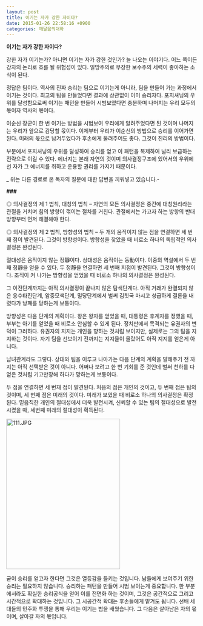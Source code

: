 ```yaml
---
layout: post
title: 이기는 자가 강한 자이다?
date: 2015-01-26 22:58:16 +0900
categories: 깨달음의대화
---
```

**이기는 자가 강한 자이다?** 

  


강한 자가 이기는가? 아니면 이기는 자가 강한 것인가? 늘 나오는 이야기다. 어느 쪽이든 강자의 논리로 흐를 될 위험성이 있다. 일방주의로 무장한 보수주의 세력이 좋아하는 소식이 된다. 

  


정답은 팀이다. 역사의 진짜 승리는 팀으로 이기는게 아니라, 팀을 만들어 가는 과정에서 이기는 것이다. 최고의 팀을 만들었다면 결과에 상관없이 이미 승리자다. 포지셔닝의 우위를 달성함으로써 이기는 패턴을 만들어 시범보였다면 충분하며 나머지는 우리 모두의 몫이자 역사의 몫이다. 

  


이순신 장군이 한 번 이기는 방법을 시범보여 우리에게 알려주었다면 된 것이며 나머지는 우리가 앞으로 감당할 몫이다. 이제부터 우리가 이순신의 방법으로 승리를 이어가면 된다. 미래의 몫으로 남겨두었다가 후손에게 물려주어도 좋다. 그것이 진리의 방법이다. 

  


부분에서 포지셔닝의 우위를 달성하여 승리를 얻고 이 패턴을 복제하여 널리 보급하는 전략으로 이길 수 있다. 에너지는 본래 자연의 것이며 의사결정구조에 있어서의 우위에 선 자가 그 에너지를 취하고 운용할 권리를 가지기 때문이다. 

  


_ 위는 다른 경로로 온 독자의 질문에 대한 답변을 끼워넣고 있습니다.- 

  


**\###** 

  


◎ 의사결정의 제 1 법칙, 대칭의 법칙 – 자연의 모든 의사결정은 중간에 대칭원리라는 관절을 거치며 힘의 방향이 꺾이는 절차를 거친다. 관절에서는 가고자 하는 방향의 반대방향부터 먼저 해결해야 한다. 

  


◎ 의사결정의 제 2 법칙, 방향성의 법칙 – 두 개의 움직이지 않는 점을 연결하면 세 번째 점이 발견된다. 그것이 방향성이다. 방향성을 찾았을 때 비로소 하나의 독립적인 의사결정은 완성된다. 

  


절대성은 움직이지 않는 정靜이다. 상대성은 움직이는 동動이다. 이중의 역설에서 두 번째 정靜을 얻을 수 있다. 두 정靜을 연결하면 세 번째 지점이 발견된다. 그것이 방향성이다. 조직이 커 나가는 방향성을 얻었을 때 비로소 하나의 의사결정은 완성된다. 

  


그 이전단계까지는 아직 의사결정이 끝나지 않은 탐색단계다. 아직 거래가 완결되지 않은 응수타진단계, 암중모색단계, 밀당단계에서 벌써 김칫국 마시고 성급하게 결론을 내렸다가 낭패를 당하는게 보통이다. 

  


방향성은 다음 단계의 계획이다. 왕은 왕자를 얻었을 때, 대통령은 후계자를 정했을 때, 부부는 아기를 얻었을 때 비로소 안심할 수 있게 된다. 정치판에서 목격되는 유권자의 변덕이 그러하다. 유권자의 지지는 개인을 향하는 것처럼 보이지만, 실제로는 그의 팀을 지지하는 것이다. 자기 팀을 선보이기 전까지는 지지율이 올랐어도 아직 지지를 얻은게 아니다. 

  


남녀관계라도 그렇다. 상대와 팀을 이루고 나아가는 다음 단계의 계획을 말해주기 전 까지는 아직 선택받은 것이 아니다. 어쩌나 보려고 한 번 기회를 준 것인데 벌써 천하를 다 얻은 것처럼 기고만장해 하다가 망하는게 보통이다. 

  


두 점을 연결하면 세 번재 점이 발견된다. 처음의 점은 개인의 것이고, 두 번째 점은 팀의 것이며, 세 번째 점은 미래의 것이다. 미래가 보였을 때 비로소 하나의 의사결정은 확정된다. 믿음직한 개인의 절대성에서 더욱 발전시켜, 신뢰할 수 있는 팀의 절대성으로 발전시켰을 때, 세번째 미래의 절대성이 획득된다. 

  



 <img src="assets/attach/images/198/947/560/111.JPG" alt="111.JPG" width="300" height="397" /> 

  


굳이 승리를 얻고자 한다면 그것은 열등감을 들키는 것입니다. 남들에게 보여주기 위한 승리는 필요하지 않습니다. 승리하는 패턴을 만들어 시범 보이는게 중요합니다. 한 부분에서라도 확실한 승리공식을 얻어 이를 전면화 하는 것이며, 그것은 공간적으로 그리고 시간적으로 확대하는 것입니다. 그 시공간적 확대는 후손들에게 맡겨도 됩니다. 선배 세대들의 민주화 투쟁을 통해 우리는 이기는 법을 배웠습니다. 그 다음은 살아남은 자의 몫이며, 살아갈 자의 몫입니다.
